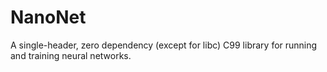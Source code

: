 NanoNet
=======

A single-header, zero dependency (except for libc) C99 library for running and training neural networks.


